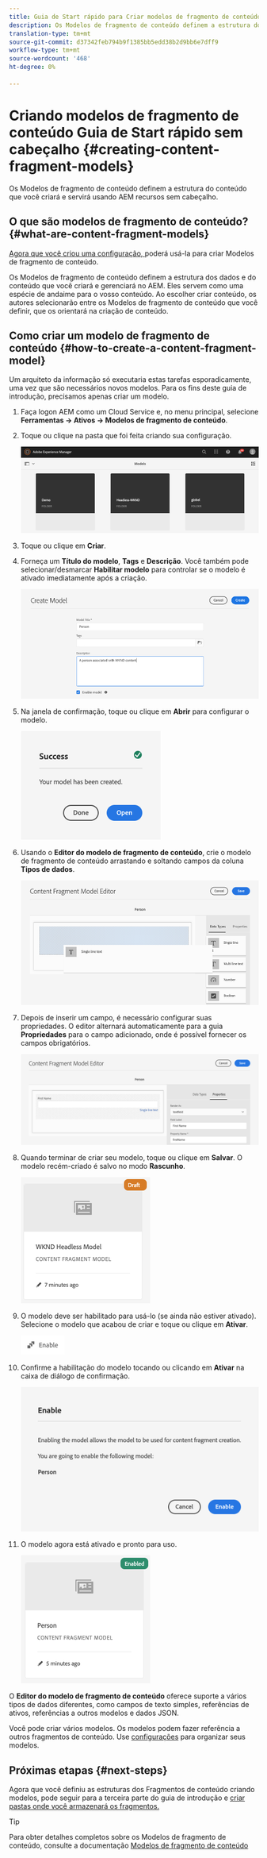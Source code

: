 ```yaml
---
title: Guia de Start rápido para Criar modelos de fragmento de conteúdo sem cabeçalho
description: Os Modelos de fragmento de conteúdo definem a estrutura do conteúdo que você criará e servirá usando AEM recursos sem cabeçalho.
translation-type: tm+mt
source-git-commit: d37342feb794b9f1385bb5edd38b2d9bb6e7dff9
workflow-type: tm+mt
source-wordcount: '468'
ht-degree: 0%

---
```



# Criando modelos de fragmento de conteúdo Guia de Start rápido sem cabeçalho {#creating-content-fragment-models}

Os Modelos de fragmento de conteúdo definem a estrutura do conteúdo que você criará e servirá usando AEM recursos sem cabeçalho.

## O que são modelos de fragmento de conteúdo? {#what-are-content-fragment-models}

[Agora que você criou uma configuração, ](create-configuration.md) poderá usá-la para criar Modelos de fragmento de conteúdo.

Os Modelos de fragmento de conteúdo definem a estrutura dos dados e do conteúdo que você criará e gerenciará no AEM. Eles servem como uma espécie de andaime para o vosso conteúdo. Ao escolher criar conteúdo, os autores selecionarão entre os Modelos de fragmento de conteúdo que você definir, que os orientará na criação de conteúdo.

## Como criar um modelo de fragmento de conteúdo {#how-to-create-a-content-fragment-model}

Um arquiteto da informação só executaria estas tarefas esporadicamente, uma vez que são necessários novos modelos. Para os fins deste guia de introdução, precisamos apenas criar um modelo.

1. Faça logon AEM como um Cloud Service e, no menu principal, selecione **Ferramentas -> Ativos -> Modelos de fragmento de conteúdo**.
1. Toque ou clique na pasta que foi feita criando sua configuração.

   ![A pasta models](../assets/models-folder.png)
1. Toque ou clique em **Criar**.
1. Forneça um **Título do modelo**, **Tags** e **Descrição**. Você também pode selecionar/desmarcar **Habilitar modelo** para controlar se o modelo é ativado imediatamente após a criação.

   ![Criar um modelo](../assets/models-create.png)
1. Na janela de confirmação, toque ou clique em **Abrir** para configurar o modelo.

   ![Janela de confirmação](../assets/models-confirmation.png)
1. Usando o **Editor do modelo de fragmento de conteúdo**, crie o modelo de fragmento de conteúdo arrastando e soltando campos da coluna **Tipos de dados**.

   ![Arrastar e soltar campos](../assets/models-drag-and-drop.png)

1. Depois de inserir um campo, é necessário configurar suas propriedades. O editor alternará automaticamente para a guia **Propriedades** para o campo adicionado, onde é possível fornecer os campos obrigatórios.

   ![Configurar propriedades](../assets/models-configure-properties.png)
1. Quando terminar de criar seu modelo, toque ou clique em **Salvar**. O modelo recém-criado é salvo no modo **Rascunho**.

   ![Modelo no modo de rascunho](../assets/models-draft.png)
1. O modelo deve ser habilitado para usá-lo (se ainda não estiver ativado). Selecione o modelo que acabou de criar e toque ou clique em **Ativar**.

   ![Ativação do modelo](../assets/models-enable.png)
1. Confirme a habilitação do modelo tocando ou clicando em **Ativar** na caixa de diálogo de confirmação.

   ![Caixa de diálogo de confirmação de ativação](../assets/models-enabling.png)
1. O modelo agora está ativado e pronto para uso.

   ![Modelo habilitado](../assets/models-enabled.png)

O **Editor do modelo de fragmento de conteúdo** oferece suporte a vários tipos de dados diferentes, como campos de texto simples, referências de ativos, referências a outros modelos e dados JSON.

Você pode criar vários modelos. Os modelos podem fazer referência a outros fragmentos de conteúdo. Use [configurações](create-configuration.md) para organizar seus modelos.

## Próximas etapas {#next-steps}

Agora que você definiu as estruturas dos Fragmentos de conteúdo criando modelos, pode seguir para a terceira parte do guia de introdução e [criar pastas onde você armazenará os fragmentos.](create-assets-folder.md)

>[!TIP]
>
>Para obter detalhes completos sobre os Modelos de fragmento de conteúdo, consulte a documentação [Modelos de fragmento de conteúdo](/help/assets/content-fragments/content-fragments-models.md)
